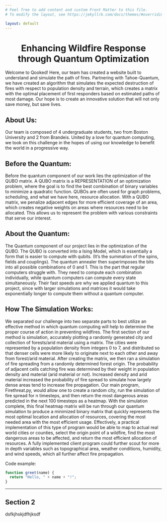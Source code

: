 ```yaml
---
# Feel free to add content and custom Front Matter to this file.
# To modify the layout, see https://jekyllrb.com/docs/themes/#overriding-theme-defaults

layout: default
---
```


<center><h1> Enhancing Wildfire Response through Quantum Optimization </h1></center>
Welcome to Qooked! Here, our team has created a website built to understand and simulate the path of fires. Partnering with Tahoe-Quantum, we have created an algorithm that simulates the expected destruction of fires with respect to population density and terrain, which creates a matrix with the optimal placement of first responders based on estimated paths of most damage. Our hope is to create an innovative solution that will not only save money, but save lives. 




## About Us:
Our team is composed of 4 undergraduate students, two from Boston University and 2 from Brandeis. United by a love for quantum computing, we took on this challenge in the hopes of using our knowledge to benefit the world in a progressive way. 

## Before the Quantum:
Before the quantum component of our work lies the optimization of the QUBO matrix. A QUBO matrix is a REPRESENTATION of an optimization problem, where the goal is to find the best combination of binary variables to minimize a quadratic function. QUBOs are often used for graph problems, scheduling, and what we have here, resource allocation. With a QUBO matrix, we penalize adjacent edges for more efficient coverage of an area, which creates negative weights on areas where resources need to be allocated. This allows us to represent the problem with various constraints that serve our interest.

## About the Quantum:
The Quantum component of our project lies in the optimization of the QUBO. The QUBO is converted into a Ising Model, which is essentially a form that is easier to compute with qubits. (It’s the summation of the spins, fields and couplings). The quantum annealer then superimposes the bits into all possible combinations of 0 and 1. This is the part that regular computers struggle with. They need to compute each combination individually, while quantum computers can compute every state simultaneously. Their fast speeds are why we applied quantum to this project, since with larger simulations and matrices it would take exponentially longer to compute them without a quantum computer. 

## How The Simulation Works:
We separated our challenge into two separate parts to best utilize an effective method in which quantum computing will help to determine the proper course of action in preventing wildfires. The first section of our method is simulation, accurately plotting a randomly generated city and collection of forests/arid material using a matrix. The cities were represented by a population density from integers 0 to 7, and distributed so that denser cells were more likely to originate next to each other and away from forest/arid material. After creating the matrix, we then ran a simulation of fire spreading from a randomly determined forest origin. The probability of adjacent cells catching fire was determined by their weight in population density and material (arid material or not). Increased density and arid material increased the probability of fire spread to simulate how largely dense areas tend to increase fire propagation. Our main program, Firethreat.py, would allow one to create a random city, run the simulation of fire spread for n timesteps, and then return the most dangerous areas predicted in the next 100 timesteps as a heatmap. With the simulation complete, this final heatmap matrix will be run through our quantum simulation to produce a minimized binary matrix that quickly represents the most optimal location and allocation of resources, covering the most needed area with the most efficient usage. Effectively, a practical implementation of this type of program would be able to map to actual real world cities or counties, select the origin point of a wildfire, find the most dangerous areas to be affected, and return the most efficient allocation of resources. A fully implemented client program could further scout for more in depth variables such as topographical area, weather conditions, humidity, and wind speeds, which all further affect fire propagation.









Code example:

```js
function greet(name) {
  return "Hello, " + name + "!";
}
```

---

## Section 2
dsfkjhskjdfhjksdf
